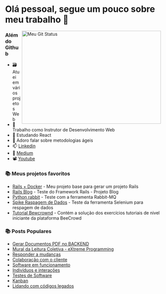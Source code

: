 # Olá pessoal, segue um pouco sobre meu trabalho 👋

<img align="right" width='450px' height='300px' alt="Meu Git Status" title="Meu Git Status" src="https://github-readme-streak-stats.herokuapp.com?user=williamarcondes&theme=gotham&hide_border=true&locale=pt-br"/>

### Além do Github
 - 🗃️ Atuei em vários projetos Web
 - 💼 Trabalho como Instrutor de Desenvolvimento Web
 - 🌱 Estudando React
 - 💬 Adoro falar sobre metodologias ágeis
 - 📫 [Linkedin](https://www.linkedin.com/in/williamarcondes)
 - 📝 [Medium](https://william-marcondes.medium.com)
 - 📽️ [Youtube](https://www.youtube.com/channel/UCbAFHW-f3-lP4H4Fq__jOdw)

### 📚 Meus projetos favoritos
- [Rails + Docker](https://github.com/williamarcondes/rails-docker-limpo) - Meu projeto base para gerar um projeto Rails
- [Rails Blog](https://github.com/williamarcondes/rails-blog-tutorial) - Teste do Framework Rails - Projeto Blog
- [Python rabbit](https://github.com/williamarcondes/python-rabbit) - Teste com a ferramenta Rabbit-MQ
- [Spike Raspagem de Dados](https://github.com/williamarcondes/spike-extrator-licitacao) - Teste da ferramenta Selenium para respagem de dados
- [Tutorial Bewcrownd](https://github.com/williamarcondes/tutorial-beecrowd) - Contém a solução dos exercícios tutoriais de nivel iniciante da plataforma BeeCrowd


### 📚 Posts Populares
- [Gerar Documentos PDF no BACKEND](https://william-marcondes.medium.com/gerar-documentos-pdf-no-backend-84db7675ba91)
- [Mural da Leitura Coletiva - eXtreme Programming](https://share.atelie.software/mural-da-leitura-coletiva-do-ateli%C3%AA-df63f7b9e1e0)
- [Responder a mudanças](https://share.atelie.software/responder-a-mudan%C3%A7as-minuto-%C3%A1gil-09-a0c3d1e6d952)
- [Colaboração com o cliente](https://share.atelie.software/colabora%C3%A7%C3%A3o-com-o-cliente-minuto-%C3%A1gil-06-99587c514460)
- [Software em funcionamento](https://share.atelie.software/software-em-funcionamento-minuto-%C3%A1gil-07-3f1a853ac4f9)
- [Indivíduos e interações](https://share.atelie.software/indiv%C3%ADduos-e-intera%C3%A7%C3%B5es-minuto-%C3%A1gil-06-cd412662ee25)
- [Testes de Software](https://share.atelie.software/testes-de-software-minuto-%C3%A1gil-03-803a6bde1914)
- [Kanban](https://share.atelie.software/kanban-minuto-%C3%A1gil-0-1-54b480e8b1f8)
- [Lidando com códigos legados](https://guildadocodigo.atelie.software/lidando-com-c%C3%B3digos-legados-ab426b36fa6e)
